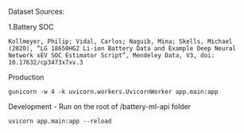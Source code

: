 Dataset Sources:

1.Battery SOC

    Kollmeyer, Philip; Vidal, Carlos; Naguib, Mina; Skells, Michael (2020), “LG 18650HG2 Li-ion Battery Data and Example Deep Neural Network xEV SOC Estimator Script”, Mendeley Data, V3, doi: 10.17632/cp3473x7xv.3

Production

    gunicorn -w 4 -k uvicorn.workers.UvicornWorker app.main:app

Development - Run on the root of /battery-ml-api folder

    uvicorn app.main:app --reload
